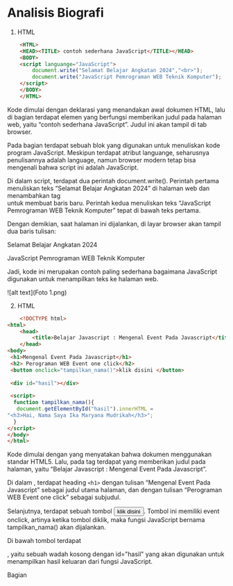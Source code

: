 # Analisis Biografi
1. HTML
```html
    <HTML>
    <HEAD><TITLE> contoh sederhana JavaScript</TITLE></HEAD>
    <BODY>
    <script languange="JavaScript">
        document.write("Selamat Belajar Angkatan 2024","<br>");
        document.write("JavaScript Pemrograman WEB Teknik Komputer");
    </script>
    </BODY>
    </HTML>
```

Kode dimulai dengan deklarasi <HTML> yang menandakan awal dokumen HTML, lalu di bagian <HEAD> terdapat elemen <TITLE> contoh sederhana JavaScript</TITLE> yang berfungsi memberikan judul pada halaman web, yaitu “contoh sederhana JavaScript”. Judul ini akan tampil di tab browser.

Pada bagian <BODY> terdapat sebuah blok <script languange="JavaScript"> ... </script> yang digunakan untuk menuliskan kode program JavaScript. Meskipun terdapat atribut languange, seharusnya penulisannya adalah language, namun browser modern tetap bisa mengenali bahwa script ini adalah JavaScript.

Di dalam script, terdapat dua perintah document.write(). Perintah pertama menuliskan teks “Selamat Belajar Angkatan 2024” di halaman web dan menambahkan tag <br> untuk membuat baris baru. Perintah kedua menuliskan teks “JavaScript Pemrograman WEB Teknik Komputer” tepat di bawah teks pertama.

Dengan demikian, saat halaman ini dijalankan, di layar browser akan tampil dua baris tulisan:

Selamat Belajar Angkatan 2024

JavaScript Pemrograman WEB Teknik Komputer

Jadi, kode ini merupakan contoh paling sederhana bagaimana JavaScript digunakan untuk menampilkan teks ke halaman web.

![alt text](Foto 1.png)


2. HTML
```html
    <!DOCTYPE html> 
<html> 
    <head> 
        <title>Belajar Javascript : Mengenal Event Pada Javascript</title> 
    </head> 
<body> 
 <h1>Mengenal Event Pada Javascript</h1> 
 <h2> Perograman WEB Event one click</h2> 
 <button onclick="tampilkan_nama()">klik disini </button> 
  
 <div id="hasil"></div> 
  
 <script>   
  function tampilkan_nama(){ 
   document.getElementById("hasil").innerHTML = 
"<h3>Hai, Nama Saya Ika Maryana Mudrikah</h3>"; 
  } 
</script> 
</body> 
</html>
```

Kode dimulai dengan <!DOCTYPE html> yang menyatakan bahwa dokumen menggunakan standar HTML5. Lalu, pada tag <head> terdapat <title>Belajar Javascript : Mengenal Event Pada Javascript</title> yang memberikan judul pada halaman, yaitu “Belajar Javascript : Mengenal Event Pada Javascript”.

Di dalam <body>, terdapat heading `<h1>` dengan tulisan “Mengenal Event Pada Javascript” sebagai judul utama halaman, dan dengan tulisan “Perograman WEB Event one click” sebagai subjudul.

Selanjutnya, terdapat sebuah tombol <button onclick="tampilkan_nama()">klik disini </button>. Tombol ini memiliki event onclick, artinya ketika tombol diklik, maka fungsi JavaScript bernama tampilkan_nama() akan dijalankan.

Di bawah tombol terdapat <div id="hasil"></div>, yaitu sebuah wadah kosong dengan id="hasil" yang akan digunakan untuk menampilkan hasil keluaran dari fungsi JavaScript.

Bagian <script> berisi definisi fungsi tampilkan_nama(). Di dalam fungsi ini, terdapat perintah:

document.getElementById("hasil").innerHTML = " `<h3>` Hai, Nama Saya Ika Maryana Mudrikah `</h3>` ";


Perintah tersebut akan mencari elemen dengan id="hasil" lalu mengisinya dengan teks berupa heading `<h3>` yang bertuliskan “Hai, Nama Saya Ika Maryana Mudrikah”.

Dengan demikian, ketika halaman dijalankan, pengguna akan melihat judul, subjudul, sebuah tombol, dan area kosong di bawah tombol. Jika pengguna menekan tombol “klik disini”, maka tulisan “Hai, Nama Saya Ika Maryana Mudrikah” akan muncul pada area kosong tersebut.

![alt text](Foto 2.png)
![alt text](Foto 22.png)

3. HTML 
```html
    <HTML>
    <HEAD>
     </HEAD>
    <BODY>
        <script language="Javascript">

        <!--
            var a = 12;  
            var b = 4;  
            function Perkalian_Dengan2(b) {  
                a = b * 2;  
                return a;  
            }  
            document.write("Dua kali dari",b,"adalah",Perkalian_Dengan2(b));  
            document.write("Nilai dari a adalah",a);  
        // -->
        </script>
    </BODY>
    </HTML>
```

Kode dimulai dengan tag <HTML>, lalu <HEAD> yang kosong, dan bagian utama ada di dalam <BODY>. Pada <BODY> terdapat sebuah blok <script language="Javascript"> yang berisi program JavaScript sederhana.

Di dalam script, mula-mula dideklarasikan dua variabel: var a = 12; dan var b = 4;. Jadi nilai awal variabel a adalah 12 dan variabel b adalah 4.

Setelah itu didefinisikan sebuah fungsi bernama Perkalian_Dengan2(b). Fungsi ini menerima parameter b, lalu menghitung hasil perkalian b * 2 dan menyimpannya kembali ke variabel a. Fungsi ini kemudian mengembalikan nilai a sebagai hasil.
Selanjutnya, perintah:
document.write("Dua kali dari", b, "adalah", Perkalian_Dengan2(b));

akan menuliskan ke halaman web kalimat “Dua kali dari 4 adalah 8”, karena fungsi Perkalian_Dengan2(4) menghasilkan nilai 8.
Kemudian, perintah:
document.write("Nilai dari a adalah", a);

akan menampilkan nilai dari variabel a. Karena sebelumnya a sudah diubah oleh fungsi menjadi 8, maka yang ditampilkan adalah “Nilai dari a adalah 8”.
Dengan demikian, saat kode dijalankan, halaman web akan menampilkan dua baris:
Dua kali dari 4 adalah 8
Nilai dari a adalah 8

![alt text](Foto 3.png)


4. HTML
```html
    <HTML>
<HEAD><TITLE> contoh Javascript</TITLE>
  <script languange="JavaScript">
    document.write("Program JavaScript Aku di kepala");
  </script>
</HEAD>
<BODY>
  <script languange="JavaScript">
    document.write("Program JavaScript Aku di body");
  </script>
</BODY>
</HTML>
```

Kode dimulai dengan tag <HTML> lalu di dalam <HEAD> terdapat <TITLE> contoh Javascript</TITLE> yang memberi judul pada halaman, yaitu “contoh Javascript”. Judul ini akan tampil di tab browser.

Masih di dalam bagian <HEAD>, terdapat sebuah blok <script languange="JavaScript"> (seharusnya ditulis language, tapi tetap terbaca oleh browser). Script ini berisi perintah:
document.write("Program JavaScript Aku di kepala");

Perintah ini akan menampilkan tulisan “Program JavaScript Aku di kepala” pada halaman web.
Kemudian di dalam <BODY> terdapat script lain yang mirip, dengan isi:
document.write("Program JavaScript Aku di body");

Perintah ini akan menampilkan tulisan “Program JavaScript Aku di body” di halaman web juga.
Dengan demikian, saat halaman dijalankan, browser akan menampilkan dua teks hasil document.write(). Yang pertama ditulis saat halaman masih di bagian head, dan yang kedua ditulis saat halaman di bagian body.
Hasil akhirnya di browser akan terlihat tulisan:
Program JavaScript Aku di kepalaProgram JavaScript Aku di body.
(keduanya menyatu dalam satu baris karena tidak ada <br> untuk pindah baris).

![alt text](Foto 4.png)


5. HTML
```html
    <HTML>
    <HEAD>
        <TITLE>Alert Box</TITLE>
    </HEAD>
    <BODY>
        <script languange="JavaScript">
            <!--
                window.alert("Apakah anda akan meninggalkan laman ini?");
            -->
        </script>
    <HEAD> 
        <TITLE>Konfirmasi</TITLE> 
    </HEAD> 
    <BODY> 
        <script languange = "JavaScript"> 
            <!-- 
                var jawaban = window.confirm( 
                 "Apakah anda sudah yakin ?"); 
                document.write("Jawaban Anda: " + jawaban); 
            --> 
        </script> 
    </BODY>
    </BODY>
    </HTML>
```

Kode dimulai dengan <HTML>, lalu di dalam <HEAD> ada judul halaman <TITLE>Alert Box</TITLE>. Pada bagian <BODY> pertama, terdapat sebuah script JavaScript sederhana:
window.alert("Apakah anda akan meninggalkan laman ini?");

Perintah ini akan menampilkan kotak pesan (alert box) di browser dengan teks “Apakah anda akan meninggalkan laman ini?”. Pengguna hanya bisa menekan tombol OK untuk menutupnya.

Setelah itu, kode kembali menuliskan <HEAD> dengan <TITLE>Konfirmasi</TITLE> (sebenarnya penulisan ini kurang tepat karena dalam HTML hanya boleh ada satu <head> dan satu <body>). Namun isi script kedua tetap bisa dijalankan.
Di dalam <BODY> kedua terdapat script:
var jawaban = window.confirm("Apakah anda sudah yakin ?");
document.write("Jawaban Anda: " + jawaban);

Perintah window.confirm() akan menampilkan kotak konfirmasi dengan pesan “Apakah anda sudah yakin ?” dan memberikan dua pilihan tombol, yaitu OK dan Cancel. Jika pengguna menekan OK, maka variabel jawaban bernilai true. Jika menekan Cancel, maka jawaban bernilai false.

Kemudian document.write() akan menampilkan teks “Jawaban Anda: true” jika pengguna menekan OK, atau “Jawaban Anda: false” jika pengguna menekan Cancel.

![alt text](Foto 5.png)
![alt text](Foto 55.png)
![alt text](Foto 555.png)


6. HTML
```html
    <HTML> 
    <HEAD> 
        <TITLE>Konversi Bilangan</TITLE> 
    </HEAD> 
    <BODY> 
        <SCRIPT LANGUAGE = JavaScript > 
    <!--
        var a = parseInt("27"); 
        document.write("1."+ a +"<BR>"); 
        a = parseInt("27.5"); 
        document.write("2."+ a +"<BR>"); 
        var a = parseInt("27A"); 
        document.write( "3."+ a +"<BR>"); 
        a = parseInt("A27.5"); 
        document.write( "4."+ a +"<BR>"); 
        var b = parseFloat("27"); 
        document.write("5."+ b +"<BR>"); 
        b = parseFloat("27.5"); 
        document.write("6."+ b +"<BR"); 
        var b = parseFloat("27A"); 
        document.write("7."+ b +"<BR>"); 
        b = parseFloat("A27.5"); 
        document.write("8"+ b + "<BR>"); 
    // -->
        </SCRIPT> 
    </BODY> 
    </HTML> 
```

Kode HTML ini membuat halaman dengan judul “Konversi Bilangan”. Di dalam <BODY> terdapat sebuah script JavaScript yang digunakan untuk mencoba fungsi parseInt() dan parseFloat().

Pertama, var a = parseInt("27"); akan mengubah string "27" menjadi bilangan bulat 27, kemudian ditampilkan dengan document.write("1."+ a +"<BR>"); sehingga hasilnya adalah 1.27.

Kedua, a = parseInt("27.5"); akan membaca hanya bagian bulat dari "27.5", sehingga hasilnya 27, lalu ditampilkan sebagai 2.27.

Ketiga, a = parseInt("27A"); akan membaca angka di depan string "27A", sehingga hasilnya 27, lalu ditampilkan sebagai 3.27.

Keempat, a = parseInt("A27.5"); mencoba membaca angka dari string "A27.5". Karena string diawali huruf, maka hasilnya NaN (Not a Number), lalu ditampilkan sebagai 4.NaN.

Selanjutnya, var b = parseFloat("27"); akan mengubah string "27" menjadi bilangan desimal 27, ditampilkan sebagai 5.27.

Lalu, b = parseFloat("27.5"); akan menghasilkan bilangan desimal 27.5, ditampilkan sebagai 6.27.5.

Berikutnya, b = parseFloat("27A"); akan membaca hanya angka di depan string "27A", sehingga hasilnya 27, ditampilkan sebagai 7.27.

Terakhir, b = parseFloat("A27.5"); mencoba membaca angka dari string "A27.5". Karena string diawali huruf, hasilnya NaN, lalu ditampilkan sebagai 8.NaN.

![alt text](Foto 6.png)


7. HTML
```html
    <HTML>
    <HEAD>
        <TITILE>Masukkan Data</TITILE>
    </HEAD>
    <BODY>
        <script language="JavaScript">
            <!--
                var nama = prompt("Siapa nama Anda?");
                document.write("Hai," + nama);
                -->
        </script>
    </BODY>
    </HTML>
```

Kode dimulai dengan tag <HTML> lalu bagian <HEAD> berisi <TITILE>Masukkan Data</TITILE> (sebenarnya ada salah ketik, seharusnya TITLE, bukan TITILE). Judul halaman ini adalah “Masukkan Data”.

Di bagian <BODY> terdapat sebuah blok <script language="JavaScript"> yang berisi program sederhana.
Pertama, ada perintah:
var nama = prompt("Siapa nama Anda?");

Perintah ini akan memunculkan kotak dialog prompt di browser dengan pertanyaan “Siapa nama Anda?”. Pengguna dapat mengetikkan jawaban berupa teks di kotak tersebut. Nilai yang dimasukkan akan disimpan ke dalam variabel nama.
Kemudian ada perintah:
document.write("Hai," + nama);

Perintah ini akan menuliskan teks ke halaman web. Hasilnya adalah kata “Hai,” diikuti dengan nama yang tadi dimasukkan pengguna.
Contoh: jika pengguna mengetik Ika, maka di layar akan tampil:
Hai,Ika

Jadi, kode ini adalah contoh penggunaan prompt di JavaScript untuk meminta input dari pengguna, lalu menampilkannya kembali di halaman web.

![alt text](Foto 7.png)


8. HTML
```html
    <HTML> 
    <HEAD> 
        <TITLE>Operasi Matematika</TITLE> 
    </HEAD> 
    <BODY>
        <SCRIPT LANGUAGE = "JavaScript"> 
        <!-- 
            document.write("2 + 3 = " + (2 + 3) ); 
            document.write("<BR>"); 
            document.write("20 + 3 = " + (20 - 3) ); 
            document.write("<BR>"); 
            document.write("20* 3 = " + (2 * 3) ); 
            document.write("<BR>"); 
            document.write("40 / 3 = " + (40 / 3) ); 
            document.write("<BR>"); 
        //--> 
        </SCRIPT> 
    </BODY> 
    </HTML>
```

Kode HTML ini membuat halaman dengan judul “Operasi Matematika”. Di dalam <BODY> terdapat sebuah script JavaScript yang digunakan untuk menampilkan hasil operasi hitung langsung di halaman web.
Isi programnya adalah:
document.write("2 + 3 = " + (2 + 3) );
→ Menuliskan teks “2 + 3 = 5” ke halaman, karena hasil penjumlahan 2 + 3 adalah 5.

document.write("<BR>");
→ Menambahkan baris baru (line break), supaya hasil berikutnya tampil di bawahnya.

document.write("20 + 3 = " + (20 - 3) );
→ Meskipun teks menulis “20 + 3”, sebenarnya operasi yang dilakukan adalah pengurangan (20 - 3). Hasilnya 17, sehingga ditampilkan “20 + 3 = 17”. (Ada sedikit salah tulis di kodenya).

document.write("<BR>");
→ Menambahkan baris baru.

document.write("20* 3 = " + (2 * 3) );
→ Teks menulis “20* 3”, tetapi operasi sebenarnya adalah perkalian 2 * 3. Hasilnya 6, sehingga ditampilkan “20 3 = 6”*. (Ini juga ada salah penulisan angka).

document.write("<BR>");
→ Menambahkan baris baru lagi.

document.write("40 / 3 = " + (40 / 3) );
→ Menampilkan hasil pembagian 40 dibagi 3, yaitu 13.3333…, sehingga ditampilkan “40 / 3 = 13.3333…”.

document.write("<BR>");
→ Membuat baris baru.


![alt text](Foto 8.png)


9. HTML
```html
    <HTML> 
    <HEAD> 
        <TITLE>Operator ?</TITLE> 
    </HEAD> 
    <BODY> 
        <SCRIPT LANGUAGE = "JavaScript"> 
        <!-- 
            var nilai = prompt("Nilai (0-100): ", 0); 
            var hasil = (nilai >= 60) ? "Lulus" : "Tidak Lulus"; 
            document.write("Hasil: " + hasil); 
            //--> 
        </SCRIPT> 
        </BODY> 
    </HTML>
```

Kode HTML ini membuat sebuah halaman dengan judul “Operator ?”. Di dalam bagian <BODY> terdapat sebuah script JavaScript yang memperlihatkan penggunaan operator ternary (? :) untuk menentukan hasil kelulusan berdasarkan nilai.
Pertama, baris:
var nilai = prompt("Nilai (0-100): ", 0);

akan memunculkan kotak dialog prompt yang meminta pengguna memasukkan nilai antara 0 sampai 100. Jika pengguna tidak mengetikkan apa-apa, nilai awal yang ditampilkan adalah 0. Nilai yang dimasukkan kemudian disimpan dalam variabel nilai.
Berikutnya, baris:
var hasil = (nilai >= 60) ? "Lulus" : "Tidak Lulus";

adalah penggunaan operator ternary. Logikanya adalah:
Jika nilai >= 60, maka variabel hasil akan berisi teks "Lulus".
Jika nilai < 60, maka variabel hasil akan berisi teks "Tidak Lulus".

Kemudian baris terakhir:
document.write("Hasil: " + hasil);
akan menuliskan hasil evaluasi tersebut ke halaman web.
Contoh:
Jika pengguna memasukkan 80, maka output di browser adalah “Hasil: Lulus”.
Jika pengguna memasukkan 45, maka output di browser adalah “Hasil: Tidak Lulus”.
Dengan demikian, program ini adalah contoh sederhana penggunaan operator ? : (ternary) dalam JavaScript untuk membuat keputusan cepat berdasarkan kondisi

![alt text](Foto 9.png)
![alt text](Foto 99.png)
![alt text](Foto 999.png)
![alt text](Foto 9999.png)